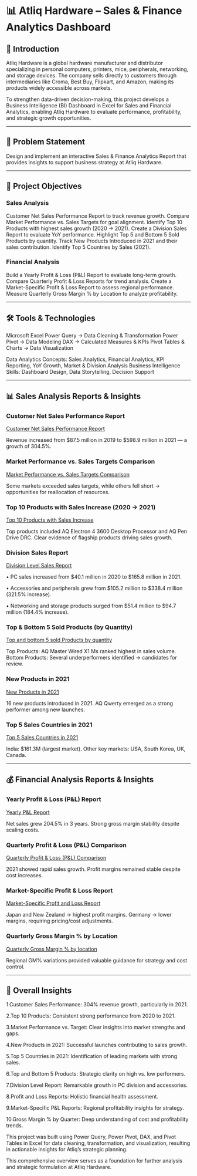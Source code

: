 # 📊 Atliq Hardware – Sales & Finance Analytics Dashboard

## 📌 Introduction

Atliq Hardware is a global hardware manufacturer and distributor specializing in personal computers, printers, mice, peripherals, networking, and storage devices. The company sells directly to customers through intermediaries like Croma, Best Buy, Flipkart, and Amazon, making its products widely accessible across markets.

To strengthen data-driven decision-making, this project develops a Business Intelligence (BI) Dashboard in Excel for Sales and Financial Analytics, enabling Atliq Hardware to evaluate performance, profitability, and strategic growth opportunities.

---

## 🎯 Problem Statement

Design and implement an interactive Sales & Finance Analytics Report that provides insights to support business strategy at Atliq Hardware.

---

## 🔑 Project Objectives

### Sales Analysis

Customer Net Sales Performance Report to track revenue growth.
Compare Market Performance vs. Sales Targets for goal alignment.
Identify Top 10 Products with highest sales growth (2020 → 2021).
Create a Division Sales Report to evaluate YoY performance.
Highlight Top 5 and Bottom 5 Sold Products by quantity.
Track New Products Introduced in 2021 and their sales contribution.
Identify Top 5 Countries by Sales (2021).

### Financial Analysis

Build a Yearly Profit & Loss (P\&L) Report to evaluate long-term growth.
Compare Quarterly Profit & Loss Reports for trend analysis.
Create a Market-Specific Profit & Loss Report to assess regional performance.
Measure Quarterly Gross Margin % by Location to analyze profitability.

---

## 🛠 Tools & Technologies

Microsoft Excel
Power Query → Data Cleaning & Transformation
Power Pivot → Data Modeling
DAX → Calculated Measures & KPIs
Pivot Tables & Charts → Data Visualization

Data Analytics Concepts: Sales Analytics, Financial Analytics, KPI Reporting, YoY Growth, Market & Division Analysis
Business Intelligence Skills: Dashboard Design, Data Storytelling, Decision Support

---

## 📊 Sales Analysis Reports & Insights

### Customer Net Sales Performance Report
[Customer Net Sales Performance Report](https://github.com/Srinithi-2104/AtliQ-hardware---Sales-and-financial-analytics-/blob/main/Customer%20Net%20Sales%20Performance%20Report.pdf)

Revenue increased from \$87.5 million in 2019 to \$598.9 million in 2021 — a growth of 304.5%.

### Market Performance vs. Sales Targets Comparison

[Market Performance vs. Sales Targets Comparison](https://github.com/Srinithi-2104/AtliQ-hardware---Sales-and-financial-analytics-/blob/main/Market%20Performance%20vs.%20Sales%20Targets%20Comparison.pdf)

Some markets exceeded sales targets, while others fell short → opportunities for reallocation of resources.

### Top 10 Products with Sales Increase (2020 → 2021)

[Top 10 Products with Sales Increase](https://github.com/Srinithi-2104/AtliQ-hardware---Sales-and-financial-analytics-/blob/main/Top%2010%20Products.pdf)


Top products included AQ Electron 4 3600 Desktop Processor and AQ Pen Drive DRC.
Clear evidence of flagship products driving sales growth.

### Division Sales Report

[Division Level Sales Report](https://github.com/Srinithi-2104/AtliQ-hardware---Sales-and-financial-analytics-/blob/main/Division%20level%20Report.pdf)


• PC sales increased from \$40.1 million in 2020 to \$165.8 million in 2021.

• Accessories and peripherals grew from \$105.2 million to \$338.4 million (321.5% increase).

• Networking and storage products surged from \$51.4 million to \$94.7 million (184.4% increase).

### Top & Bottom 5 Sold Products (by Quantity)
[Top and bottom 5 sold Products by quantity](https://github.com/Srinithi-2104/AtliQ-hardware---Sales-and-financial-analytics-/blob/main/Top%20and%20Bottom%205%20Sold%20%20products.pdf)

Top Products: AQ Master Wired X1 Ms ranked highest in sales volume.
Bottom Products: Several underperformers identified → candidates for review.

### New Products in 2021
[New Products in 2021](https://github.com/Srinithi-2104/AtliQ-hardware---Sales-and-financial-analytics-/blob/main/New%20Products%202021.pdf)

16 new products introduced in 2021.
AQ Qwerty emerged as a strong performer among new launches.

### Top 5 Sales Countries in 2021
[Top 5 Sales Countries in 2021](https://github.com/Srinithi-2104/AtliQ-hardware---Sales-and-financial-analytics-/blob/main/Top%205%20countries.pdf)

India: \$161.3M (largest market).
Other key markets: USA, South Korea, UK, Canada.

---

## 💰 Financial Analysis Reports & Insights

### Yearly Profit & Loss (P&L) Report
[Yearly P&L Report](https://github.com/Srinithi-2104/AtliQ-hardware---Sales-and-financial-analytics-/blob/main/P%26L%20by%20Fiscal%20Year.pdf)

Net sales grew 204.5% in 3 years.
Strong gross margin stability despite scaling costs.

### Quarterly Profit & Loss (P&L) Comparison
[Quarterly Profit & Loss (P&L) Comparison](https://github.com/Srinithi-2104/AtliQ-hardware---Sales-and-financial-analytics-/blob/main/P%26L%20by%20Fiscal%20Month.pdf)

2021 showed rapid sales growth.
Profit margins remained stable despite cost increases.

### Market-Specific Profit & Loss Report
[Market-Specific Profit and Loss Report](https://github.com/Srinithi-2104/AtliQ-hardware---Sales-and-financial-analytics-/blob/main/P%26L%20by%20Market.pdf)

Japan and New Zealand → highest profit margins.
Germany → lower margins, requiring pricing/cost adjustments.

### Quarterly Gross Margin % by Location
[Quarterly Gross Margin % by location](https://github.com/Srinithi-2104/AtliQ-hardware---Sales-and-financial-analytics-/blob/main/GM%20%25%20by%20Quarters%20(Sub_Zone).pdf)

Regional GM% variations provided valuable guidance for strategy and cost control.

---

## 📌 Overall Insights

1.Customer Sales Performance: 304% revenue growth, particularly in 2021.

2.Top 10 Products: Consistent strong performance from 2020 to 2021.

3.Market Performance vs. Target: Clear insights into market strengths and gaps.

4.New Products in 2021: Successful launches contributing to sales growth.

5.Top 5 Countries in 2021: Identification of leading markets with strong sales.

6.Top and Bottom 5 Products: Strategic clarity on high vs. low performers.

7.Division Level Report: Remarkable growth in PC division and accessories.

8.Profit and Loss Reports: Holistic financial health assessment.

9.Market-Specific P\&L Reports: Regional profitability insights for strategy.

10.Gross Margin % by Quarter: Deep understanding of cost and profitability trends.

This project was built using Power Query, Power Pivot, DAX, and Pivot Tables in Excel for data cleaning, transformation, and visualization, resulting in actionable insights for Atliq’s strategic planning.

This comprehensive overview serves as a foundation for further analysis and strategic formulation at Atliq Hardware.
